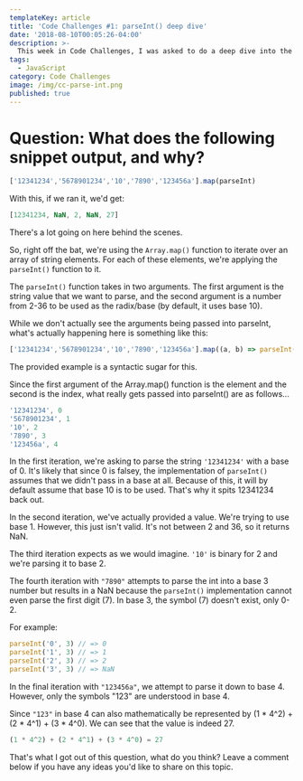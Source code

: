 ```yaml
---
templateKey: article
title: 'Code Challenges #1: parseInt() deep dive'
date: '2018-08-10T00:05:26-04:00'
description: >-
  This week in Code Challenges, I was asked to do a deep dive into the parseInt() function in JavaScript.
tags:
  - JavaScript
category: Code Challenges
image: /img/cc-parse-int.png
published: true
---
```

# Question: What does the following snippet output, and why?

```javascript
['12341234','5678901234','10','7890','123456a'].map(parseInt)
```

With this, if we ran it, we'd get:

```javascript
[12341234, NaN, 2, NaN, 27]
```

There's a lot going on here behind the scenes. 

So, right off the bat, we're using the `Array.map()` function to iterate over an array of 
string elements. For each of these elements, we're applying the `parseInt()` function to 
it.

The `parseInt()` function takes in two arguments. The first argument is the string value that
we want to parse, and the second argument is a number from 2-36 to be used as the radix/base 
(by default, it uses base 10).

While we don't actually see the arguments being passed into parseInt, what's actually happening
here is something like this:

```javascript
['12341234','5678901234','10','7890','123456a'].map((a, b) => parseInt(a, b))
```

The provided example is a syntactic sugar for this.

Since the first argument of the Array.map() function is the element and the second is
the index, what really gets passed into parseInt() are as follows...

```javascript
'12341234', 0
'5678901234', 1
'10', 2
'7890', 3
'123456a', 4
```

In the first iteration, we're asking to parse the string `'12341234'` with a base of 0.
It's likely that since 0 is falsey, the implementation of `parseInt()` assumes that
we didn't pass in a base at all. Because of this, it will by default assume that base 10 
is to be used. That's why it spits 12341234 back out.

In the second iteration, we've actually provided a value. We're trying to use base 1. 
However, this just isn't valid. It's not between 2 and 36, so it returns NaN.

The third iteration expects as we would imagine. `'10'` is binary for 2 and we're parsing it to base 2.

The fourth iteration with `"7890"` attempts to parse the int into a base 3 number but results in
a NaN because the `parseInt()` implementation cannot even parse the first digit (7). In base 3,
the symbol (7) doesn't exist, only 0-2.

For example:

```javascript
parseInt('0', 3) // => 0
parseInt('1', 3) // => 1
parseInt('2', 3) // => 2
parseInt('3', 3) // => NaN
```

In the final iteration with `"123456a"`, we attempt to parse it down to base 4. 
However, only the symbols "123" are understood in base 4.

Since `"123"` in base 4 can also mathematically be represented by (1 * 4^2) + (2 * 4^1) + (3 * 4^0).
We can see that the value is indeed 27.

```javascript
(1 * 4^2) + (2 * 4^1) + (3 * 4^0) = 27
```

That's what I got out of this question, what do you think? Leave a comment below if you have any ideas you'd like to share on this topic.


